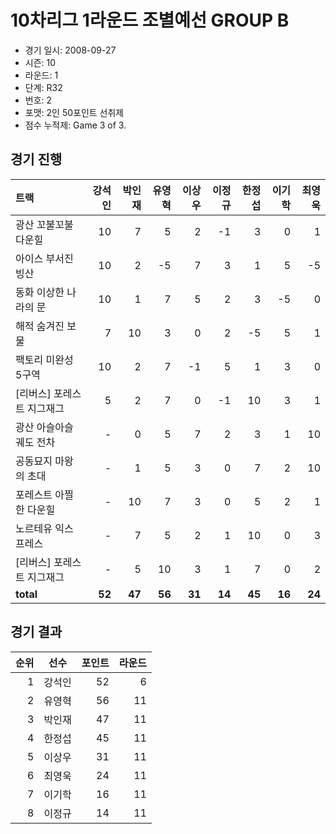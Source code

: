 # 10차리그 1라운드 조별예선 GROUP B

- 경기 일시: 2008-09-27
- 시즌: 10
- 라운드: 1
- 단계: R32
- 번호: 2
- 포맷: 2인 50포인트 선취제
- 점수 누적제: Game 3 of 3.





## 경기 진행

| 트랙 | 강석인 | 박인재 | 유영혁 | 이상우 | 이정규 | 한정섭 | 이기학 | 최영욱 |
|:---|---:|---:|---:|---:|---:|---:|---:|---:|
| 광산 꼬불꼬불 다운힐 | 10 | 7 | 5 | 2 | -1 | 3 | 0 | 1 |
| 아이스 부서진 빙산 | 10 | 2 | -5 | 7 | 3 | 1 | 5 | -5 |
| 동화 이상한 나라의 문 | 10 | 1 | 7 | 5 | 2 | 3 | -5 | 0 |
| 해적 숨겨진 보물 | 7 | 10 | 3 | 0 | 2 | -5 | 5 | 1 |
| 팩토리 미완성 5구역 | 10 | 2 | 7 | -1 | 5 | 1 | 3 | 0 |
| [리버스] 포레스트 지그재그 | 5 | 2 | 7 | 0 | -1 | 10 | 3 | 1 |
| 광산 아슬아슬 궤도 전차 | - | 0 | 5 | 7 | 2 | 3 | 1 | 10 |
| 공동묘지 마왕의 초대 | - | 1 | 5 | 3 | 0 | 7 | 2 | 10 |
| 포레스트 아찔한 다운힐 | - | 10 | 7 | 3 | 0 | 5 | 2 | 1 |
| 노르테유 익스프레스 | - | 7 | 5 | 2 | 1 | 10 | 0 | 3 |
| [리버스] 포레스트 지그재그 | - | 5 | 10 | 3 | 1 | 7 | 0 | 2 |
| __total__ | __52__ | __47__ | __56__ | __31__ | __14__ | __45__ | __16__ | __24__ |




## 경기 결과

| 순위 | 선수 | 포인트 | 라운드 |
|---:|:---:|---:|---:|
| 1 | 강석인 | 52 | 6 |
| 2 | 유영혁 | 56 | 11 |
| 3 | 박인재 | 47 | 11 |
| 4 | 한정섭 | 45 | 11 |
| 5 | 이상우 | 31 | 11 |
| 6 | 최영욱 | 24 | 11 |
| 7 | 이기학 | 16 | 11 |
| 8 | 이정규 | 14 | 11 |

